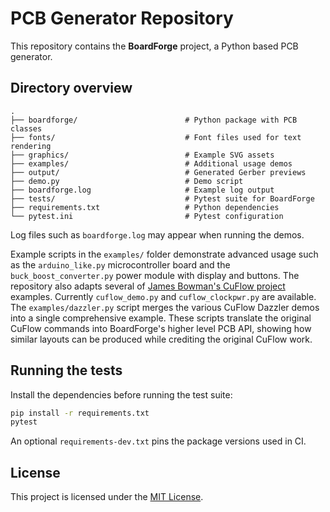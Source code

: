 # PCB Generator Repository

This repository contains the **BoardForge** project, a Python based PCB generator.

## Directory overview

```
.
├── boardforge/                        # Python package with PCB classes
├── fonts/                             # Font files used for text rendering
├── graphics/                          # Example SVG assets
├── examples/                          # Additional usage demos
├── output/                            # Generated Gerber previews
├── demo.py                            # Demo script
├── boardforge.log                     # Example log output
├── tests/                             # Pytest suite for BoardForge
├── requirements.txt                   # Python dependencies
└── pytest.ini                         # Pytest configuration
```

Log files such as `boardforge.log` may appear when running the demos.

Example scripts in the `examples/` folder demonstrate advanced usage such as
the `arduino_like.py` microcontroller board and the
`buck_boost_converter.py` power module with display and buttons.
The repository also adapts several of
[James Bowman's CuFlow project](https://github.com/jamesbowman/cuflow)
examples. Currently `cuflow_demo.py` and `cuflow_clockpwr.py` are available.
The `examples/dazzler.py` script merges the various CuFlow Dazzler demos into
a single comprehensive example. These scripts translate the original CuFlow
commands into BoardForge's higher level PCB API, showing how similar layouts
can be produced while crediting the original CuFlow work.

## Running the tests

Install the dependencies before running the test suite:

```bash
pip install -r requirements.txt
pytest
```
An optional `requirements-dev.txt` pins the package versions used in CI.

## License

This project is licensed under the [MIT License](LICENSE).
